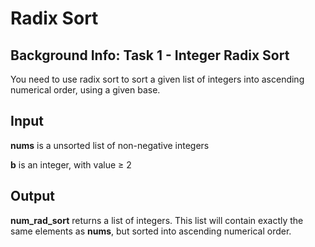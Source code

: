 # Radix Sort

## Background Info: Task 1 - Integer Radix Sort
You need to use radix sort to sort a given list of integers into ascending numerical order, using a given base.

## Input
**nums** is a unsorted list of non-negative integers

**b** is an integer, with value ≥ 2

## Output
**num_rad_sort** returns a list of integers. This list will contain exactly the same elements as **nums**, but sorted into ascending numerical order.
